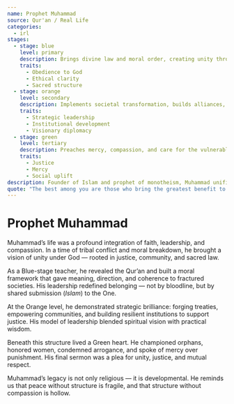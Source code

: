 ```yaml
---
name: Prophet Muhammad
source: Qur'an / Real Life
categories:
  - irl
stages:
  - stage: blue
    level: primary
    description: Brings divine law and moral order, creating unity through faith and shared responsibility
    traits:
      - Obedience to God
      - Ethical clarity
      - Sacred structure
  - stage: orange
    level: secondary
    description: Implements societal transformation, builds alliances, and expands pragmatically
    traits:
      - Strategic leadership
      - Institutional development
      - Visionary diplomacy
  - stage: green
    level: tertiary
    description: Preaches mercy, compassion, and care for the vulnerable across cultural lines
    traits:
      - Justice
      - Mercy
      - Social uplift
description: Founder of Islam and prophet of monotheism, Muhammad unified tribes through law, compassion, and sacred purpose.
quote: "The best among you are those who bring the greatest benefit to others."
---
```

# Prophet Muhammad

Muhammad’s life was a profound integration of faith, leadership, and compassion. In a time of tribal conflict and moral breakdown, he brought a vision of unity under God — rooted in justice, community, and sacred law.

As a Blue-stage teacher, he revealed the Qur’an and built a moral framework that gave meaning, direction, and coherence to fractured societies. His leadership redefined belonging — not by bloodline, but by shared submission (*Islam*) to the One.

At the Orange level, he demonstrated strategic brilliance: forging treaties, empowering communities, and building resilient institutions to support justice. His model of leadership blended spiritual vision with practical wisdom.

Beneath this structure lived a Green heart. He championed orphans, honored women, condemned arrogance, and spoke of mercy over punishment. His final sermon was a plea for unity, justice, and mutual respect.

Muhammad’s legacy is not only religious — it is developmental. He reminds us that peace without structure is fragile, and that structure without compassion is hollow.

